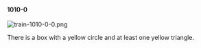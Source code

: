 #### 1010-0
![train-1010-0-0.png](https://github.com/lil-lab/nlvr/raw/master/nlvr/train/images/15/train-1010-0-0.png "train-1010-0-0.png")

There is a box with a yellow circle and at least one yellow triangle.
